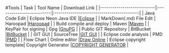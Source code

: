 #Tools
| Task                 		| Tool Name         		| Download Link  							|
|---------------------------|:-------------------------:|:-----------------------------------------:|
| Java Code Edit  	   		| Eclipse Neon Java IDE		|[Eclipse](https://www.eclipse.org/) 		|
| MarkDown(.md) File Edit	| Haroopad    				|[Haroopad](http://pad.haroopress.com/)		|
| Build compile and deploy	| Maven		     			|[Maven](https://maven.apache.org/)			|
| KeyPair for signing		| Gpg						|[GnuPG](https://gnupg.org/download/)		|
| Public GIT Repository		| BitBucket					|[BitBucket](https://bitbucket.org/)		|
| GIT GUI					| SourceTree				|[GIT GUI](https://www.sourcetreeapp.com/)	|
| Eclipse code analysis		| PMD						|[PMD](https://www.eclipse.org/)	|
| Flow Chart				| Online editor				|[Draw Online](https://www.draw.io/)
| Eclipse copyright template| Copyright Generator		|[COPYRIGHT GENERATOR](https://dl.bintray.com/jmini/Eclipse-Copyright-Generator/)	|
